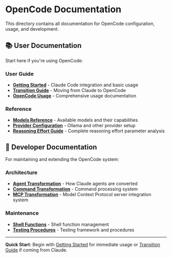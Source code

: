 # OpenCode Documentation

This directory contains all documentation for OpenCode configuration, usage, and development.

## 📚 User Documentation

Start here if you're using OpenCode:

### User Guide
- **[Getting Started](user/guide/getting-started.md)** - Claude Code integration and basic usage
- **[Transition Guide](user/guide/transition-guide.md)** - Moving from Claude to OpenCode  
- **[OpenCode Usage](user/guide/opencode-usage.md)** - Comprehensive usage documentation

### Reference
- **[Models Reference](user/reference/models.md)** - Available models and their capabilities
- **[Provider Configuration](user/reference/providers.md)** - Ollama and other provider setup
- **[Reasoning Effort Guide](user/reference/reasoning-effort.md)** - Complete reasoning effort parameter analysis

## 🔧 Developer Documentation

For maintaining and extending the OpenCode system:

### Architecture
- **[Agent Transformation](dev/architecture/agent-transformation.md)** - How Claude agents are converted
- **[Command Transformation](dev/architecture/command-transformation.md)** - Command processing system
- **[MCP Transformation](dev/architecture/mcp-transformation.md)** - Model Context Protocol server integration system

### Maintenance  
- **[Shell Functions](dev/maintenance/shell-functions.md)** - Shell function management
- **[Testing Procedures](dev/maintenance/testing.md)** - Testing framework and procedures

---

**Quick Start**: Begin with [Getting Started](user/guide/getting-started.md) for immediate usage or [Transition Guide](user/guide/transition-guide.md) if coming from Claude.